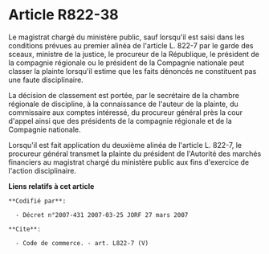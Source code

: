 # Article R822-38

Le magistrat chargé du ministère public, sauf lorsqu'il est saisi dans les conditions prévues au premier alinéa de l'article
L. 822-7 par le garde des sceaux, ministre de la justice, le procureur de la République, le président de la compagnie
régionale ou le président de la Compagnie nationale peut classer la plainte lorsqu'il estime que les faits dénoncés ne
constituent pas une faute disciplinaire.

La décision de classement est portée, par le secrétaire de la chambre régionale de discipline, à la connaissance de l'auteur
de la plainte, du commissaire aux comptes intéressé, du procureur général près la cour d'appel ainsi que des présidents de la
compagnie régionale et de la Compagnie nationale.

Lorsqu'il est fait application du deuxième alinéa de l'article L. 822-7, le procureur général transmet la plainte du
président de l'Autorité des marchés financiers au magistrat chargé du ministère public aux fins d'exercice de l'action
disciplinaire.

**Liens relatifs à cet article**

	**Codifié par**:

	  - Décret n°2007-431 2007-03-25 JORF 27 mars 2007

	**Cite**:

	  - Code de commerce. - art. L822-7 (V)
